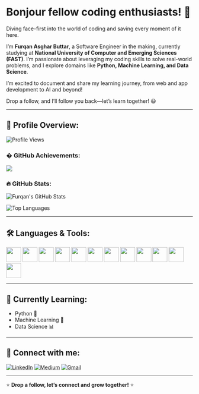 # Bonjour fellow coding enthusiasts! 🚀

Diving face-first into the world of coding and saving every moment of it here.

I’m **Furqan Asghar Buttar**, a Software Engineer in the making, currently studying at **National University of Computer and Emerging Sciences (FAST)**. I’m passionate about leveraging my coding skills to solve real-world problems, and I explore domains like **Python, Machine Learning, and Data Science**.

I’m excited to document and share my learning journey, from web and app development to AI and beyond!

Drop a follow, and I’ll follow you back—let’s learn together! 😃

---

## 📜 Profile Overview:

![Profile Views](https://komarev.com/ghpvc/?username=boltbuttar&label=Profile%20Views&color=blue&style=flat)

### � GitHub Achievements:

<img src="https://github-profile-trophy.vercel.app/?username=boltbuttar&theme=onedark&margin-w=15&margin-h=15" />

### 🔥 GitHub Stats:

![Furqan's GitHub Stats](https://github-readme-stats.vercel.app/api?username=boltbuttar&show_icons=true&theme=radical)

![Top Languages](https://github-readme-stats.vercel.app/api/top-langs/?username=boltbuttar&layout=compact&theme=radical)

---

## 🛠️ Languages & Tools:

<p align="left">  
<img src="https://cdn.jsdelivr.net/gh/devicons/devicon/icons/html5/html5-original.svg" height="40" width="40" />
<img src="https://cdn.jsdelivr.net/gh/devicons/devicon/icons/css3/css3-original.svg" height="40" width="40" />
<img src="https://cdn.jsdelivr.net/gh/devicons/devicon/icons/javascript/javascript-original.svg" height="40" width="40" />
<img src="https://cdn.jsdelivr.net/gh/devicons/devicon/icons/python/python-original.svg" height="40" width="40" />
<img src="https://cdn.jsdelivr.net/gh/devicons/devicon/icons/c/c-original.svg" height="40" width="40" />
<img src="https://cdn.jsdelivr.net/gh/devicons/devicon/icons/cplusplus/cplusplus-original.svg" height="40" width="40" />
<img src="https://cdn.jsdelivr.net/gh/devicons/devicon/icons/java/java-original.svg" height="40" width="40" />
<img src="https://cdn.jsdelivr.net/gh/devicons/devicon/icons/sql/sql-original.svg" height="40" width="40" />
<img src="https://cdn.jsdelivr.net/gh/devicons/devicon/icons/mongodb/mongodb-original.svg" height="40" width="40" />
<img src="https://cdn.jsdelivr.net/gh/devicons/devicon/icons/linux/linux-original.svg" height="40" width="40" />
<img src="https://cdn.jsdelivr.net/gh/devicons/devicon/icons/haskell/haskell-original.svg" height="40" width="40" />
<img src="https://cdn.jsdelivr.net/gh/devicons/devicon/icons/figma/figma-original.svg" height="40" width="40" />
</p>

---

## 🚀 Currently Learning:

- Python 🐍
- Machine Learning 🤖
- Data Science 📊

---

## 📌 Connect with me:

[![LinkedIn](https://img.shields.io/badge/LinkedIn-0A66C2?style=for-the-badge&logo=linkedin&logoColor=white)](www.linkedin.com/in/furqan-buttar-2a0808230)
[![Medium](https://img.shields.io/badge/Medium-12100E?style=for-the-badge&logo=medium&logoColor=white)](https://medium.com/@asgharfur92)
[![Gmail](https://img.shields.io/badge/Gmail-D14836?style=for-the-badge&logo=gmail&logoColor=white)](mailto:asgharfur92@gmail.com)

---

⭐ **Drop a follow, let’s connect and grow together!** ⭐
